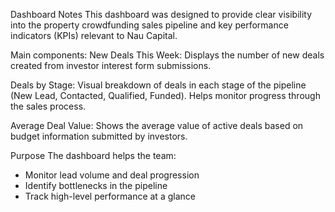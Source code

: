 
Dashboard Notes
This dashboard was designed to provide clear visibility into the property crowdfunding sales pipeline and key performance indicators (KPIs) relevant to Nau Capital.

Main components:
New Deals This Week:
Displays the number of new deals created from investor interest form submissions.

Deals by Stage:
Visual breakdown of deals in each stage of the pipeline (New Lead, Contacted, Qualified, Funded). Helps monitor progress through the sales process.

Average Deal Value:
Shows the average value of active deals based on budget information submitted by investors.

Purpose
The dashboard helps the team:
- Monitor lead volume and deal progression
- Identify bottlenecks in the pipeline
- Track high-level performance at a glance
